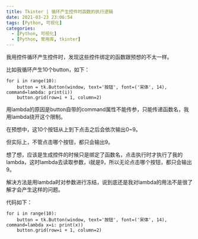 ```yaml
---
title: Tkinter | 循环产生控件时函数的执行逻辑
date: 2021-03-23 23:06:54
tags: [Python, 可视化]
categories: 
  - [Python, 可视化]
  - [Python, 常用库, tkinter]
---
```

我用控件循环产生控件时，发现这些控件绑定的函数跟预想的不太一样。

<!-- more -->

比如我循环产生10个button，如下：

```
for i in range(10):
    button = tk.Button(window, text='按钮', font=('宋体', 14), command=lambda: print(i))
    button.grid(row=i + 1, column=2)
```

用lambda的原因是button自带的command属性不能传参，只能传递函数名，我用lambda绕开这个限制。

在预想中，这10个按钮从上到下点击之后会依次输出0~9。

但实际上，不管点击哪个按钮，都只会输出9。

想了想，应该是生成控件的时候只是绑定了函数名，点击执行时才执行了我的lambda，这时lambda去读取参数，i就是9，所以无论点击哪个按钮，都只会输出9。

解决方法是用lambda时对参数进行冻结，说到底还是我对lambda的用法不是很了解才会产生这样的问题。

代码如下：

```
for i in range(10):
    button = tk.Button(window, text='按钮', font=('宋体', 14), command=lambda x=i: print(x))
    button.grid(row=i + 1, column=2)
```